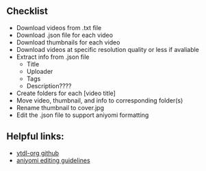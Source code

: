 ## Checklist
* Download videos from .txt file
* Download .json file for each video
* Download thumbnails for each video
* Download videos at specific resolution quality or less if avaliable
* Extract info from .json file
    * Title
    * Uploader
    * Tags
    * Description????
* Create folders for each [video title]
* Move video, thumbnail, and info to corresponding folder(s)
* Rename thumbnail to cover.jpg
* Edit the .json file to support aniyomi formatting

## Helpful links:
- [ytdl-org github](https://github.com/ytdl-org/youtube-dl)
- [aniyomi editing guidelines](https://aniyomi.org/docs/guides/local-anime-source/advanced)
